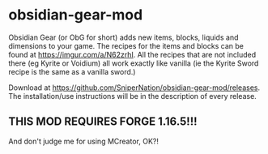 # obsidian-gear-mod

Obsidian Gear (or ObG for short) adds new items, blocks, liquids and dimensions to your game. The recipes for the items and blocks can be found at https://imgur.com/a/N62zrhI.
All the recipes that are not included there (eg Kyrite or Voidium) all work exactly like vanilla (ie the Kyrite Sword recipe is the same as a vanilla sword.)

Download at https://github.com/SniperNation/obsidian-gear-mod/releases. The installation/use instructions will be in the description of every release. 

## THIS MOD REQUIRES FORGE 1.16.5!!!

And don't judge me for using MCreator, OK?!
